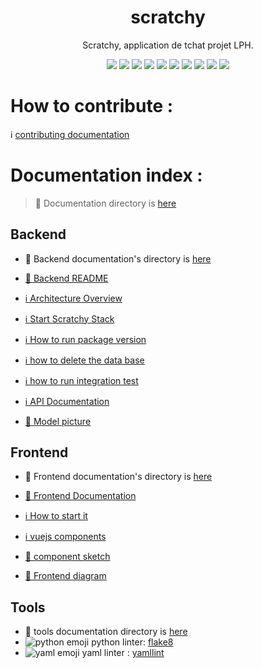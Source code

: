 <h1 align="center">
 scratchy
</h1>

<p align="center">
Scratchy, application de tchat projet 
LPH.
</p>

<div align="center">

<img src="https://img.shields.io/github/license/mdl29/scratchy">
<img src="https://img.shields.io/github/repo-size/mdl29/scratchy">
<img src="https://img.shields.io/github/languages/count/mdl29/scratchy">
<img src="https://img.shields.io/github/languages/top/mdl29/scratchy">
<img src="https://img.shields.io/github/contributors/mdl29/scratchy">
<img src="https://img.shields.io/github/forks/mdl29/scratchy">
<img src="https://img.shields.io/github/issues/mdl29/scratchy">
<img src="https://img.shields.io/github/commit-activity/m/mdl29/scratchy">
<img src="https://img.shields.io/github/last-commit/mdl29/scratchy">
<img src="https://img.shields.io/github/milestones/progress/mdl29/scratchy/1">

</div>
 

# How to contribute : 

  ℹ️ [contributing documentation](CONTRIBUTING.md)

# Documentation index :

> 📂 Documentation directory is [here](doc)


## Backend

 - 📂 Backend documentation's directory is [here](doc/backend) 

 - [📝 Backend README](server/README.md)
  
 - [ℹ️ Architecture Overview](server/README.md#Architecture-Overview)
 - [ℹ️ Start Scratchy Stack](server/README.md#Start-Scratchy-Stack)
 - [ℹ️ How to run package version](server/README.md#how-to-run-package-version)
 - [ℹ️ how to delete the data base](server/README.md#how-to-delete-the-data-base)
 - [ℹ️ how to run integration test](server/README.md#how-to-run-integration-test)
 - [ℹ️ API Documentation](server/README.md#how-to-play)
 - [📸 Model picture](doc/backend/model.png)


## Frontend

 - 📂 Frontend documentation's directory  is [here](doc/frontend)  
 - [📝 Frontend Documentation](doc/frontend/frontend.md)

 - [ℹ️ How to start it ](doc/frontend/frontend.md#How-to-start-it-)
 - [ℹ️ vuejs components ](doc/frontend/frontend.md#vuejs-components-)
 - [📸 component sketch](doc/frontend/front.png)
 - [📸 Frontend diagram](doc/front-uml-class-diagram.png)


## Tools

 - :wrench: tools documentation directory is [here](doc/tools)
 - ![python emoji](https://yannis-mlgrn.github.io/codmoji/src/emoji/python.png "python") python linter: [flake8](doc/tools/flake8.md)
 - ![yaml emoji](https://yannis-mlgrn.github.io/codmoji/src/emoji/yaml.png "yaml") yaml linter : [yamllint](doc/tools/yamllint.md)